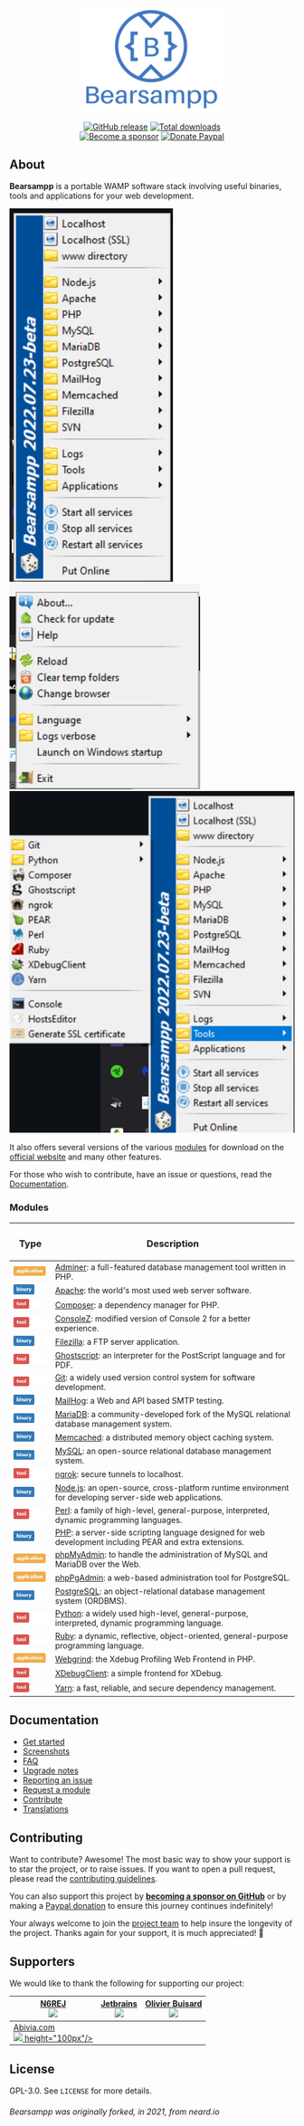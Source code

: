 <p align="center"><a href="https://bearsampp.com" target="_blank"><img width="250" src="img/Bearsampp-logo.svg"></a></p>

<p align="center">
  <a href="https://github.com/Bearsampp/Bearsampp/releases/latest"><img src="https://img.shields.io/github/release/bearsampp/bearsampp.svg?style=flat-square" alt="GitHub release"></a>
  <a href="https://github.com/Bearsampp/Bearsampp/releases"><img src="https://img.shields.io/github/downloads/bearsampp/bearsampp/total.svg?style=flat-square" alt="Total downloads"></a>
  <br /><a href="https://github.com/sponsors/N6REJ"><img src="https://img.shields.io/badge/sponsor-N6REJ-181717.svg?logo=github&style=flat-square" alt="Become a sponsor"></a>
  <a href="https://www.paypal.me/BearLeeAble"><img src="https://img.shields.io/badge/donate-paypal-00457c.svg?logo=paypal&style=flat-square" alt="Donate Paypal"></a>
</p>

## About

**Bearsampp** is a portable WAMP software stack involving useful binaries, tools and applications for your web development.

![image](img/screenshots/menu-left.jpg) ![image](img/screenshots/menu-right.jpg)
![image](img/screenshots/menu-tools.jpg)

It also offers several versions of the various [modules](https://bearsampp.com/module) for download on the
[official website](https://bearsampp.com) and many other features.<br />

For those who wish to contribute, have an issue or questions, read the [Documentation](https://bearsampp.com/documentation).

### Modules

|  <h3>Type</h3> | <h3>Description</h3>|
| ------------------ | -----------------------------------------------------------------------------------------------------------------|
| ![](img/application.png) | [Adminer](https://bearsampp.com/module/adminer): a full-featured database management tool written in PHP. |
| ![](img/binary.png) | [Apache](https://bearsampp.com/module/apache): the world's most used web server software. |
| ![](img/tool.png) | [Composer](https://bearsampp.com/module/composer): a dependency manager for PHP. |
| ![](img/tool.png) | [ConsoleZ](https://bearsampp.com/module/consolez): modified version of Console 2 for a better experience. |
| ![](img/binary.png) | [Filezilla](https://bearsampp.com/module/filezilla): a FTP server application. |
| ![](img/tool.png) | [Ghostscript](https://bearsampp.com/module/ghostscript): an interpreter for the PostScript language and for PDF. |
| ![](img/tool.png) | [Git](https://bearsampp.com/module/git): a widely used version control system for software development. |
| ![](img/binary.png) | [MailHog](https://bearsampp.com/module/mailhog): a Web and API based SMTP testing. |
| ![](img/binary.png) | [MariaDB](https://bearsampp.com/module/mariadb): a community-developed fork of the MySQL relational database management system. |
| ![](img/binary.png) | [Memcached](https://bearsampp.com/module/memcached): a distributed memory object caching system. |
| ![](img/binary.png) | [MySQL](https://bearsampp.com/module/mysql): an open-source relational database management system. |
| ![](img/tool.png) | [ngrok](https://bearsampp.com/module/ngrok): secure tunnels to localhost. |
| ![](img/binary.png) | [Node.js](https://bearsampp.com/module/nodejs): an open-source, cross-platform runtime environment for developing server-side web applications. 
| ![](img/tool.png) | [Perl](https://bearsampp.com/module/perl): a family of high-level, general-purpose, interpreted, dynamic programming languages. |
| ![](img/binary.png) | [PHP](https://bearsampp.com/module/php): a server-side scripting language designed for web development including PEAR and extra extensions. |
| ![](img/application.png) | [phpMyAdmin](https://bearsampp.com/module/phpmyadmin): to handle the administration of MySQL and MariaDB over the Web. |
| ![](img/application.png) | [phpPgAdmin](https://bearsampp.com/module/phppgadmin): a web-based administration tool for PostgreSQL. |
| ![](img/binary.png) | [PostgreSQL](https://bearsampp.com/module/postgresql): an object-relational database management system (ORDBMS). |
| ![](img/tool.png) | [Python](https://bearsampp.com/module/python): a widely used high-level, general-purpose, interpreted, dynamic programming language. |
| ![](img/tool.png) | [Ruby](https://bearsampp.com/module/ruby): a dynamic, reflective, object-oriented, general-purpose programming language. |
| ![](img/application.png) | [Webgrind](https://bearsampp.com/module/webgrind): the Xdebug Profiling Web Frontend in PHP. |
| ![](img/tool.png) | [XDebugClient](https://bearsampp.com/module/xdc): a simple frontend for XDebug. |
| ![](img/tool.png) | [Yarn](https://bearsampp.com/module/yarn): a fast, reliable, and secure dependency management. |

## Documentation

* [Get started](https://bearsampp.com/get-started)
* [Screenshots](https://bearsampp.com/screenshots)
* [FAQ](https://bearsampp.com/faq)
* [Upgrade notes](https://bearsampp.com/upgrade)
* [Reporting an issue](https://github.com/Bearsampp/Bearsampp/issues)
* [Request a module](https://bearsampp.com/request)
* [Contribute](https://bearsampp.com/contribute)
* [Translations](https://bearsampp.com/translations)

## Contributing

Want to contribute? Awesome! The most basic way to show your support is to star the project, or to raise issues. If
you want to open a pull request, please read the [contributing guidelines](.github/CONTRIBUTING.md).

You can also support this project by [**becoming a sponsor on GitHub**](https://github.com/sponsors/N6REJ) or by
making a [Paypal donation](https://www.paypal.me/BearLeeAble) to ensure this journey continues indefinitely!

Your always welcome to join the [project team](https://github.com/orgs/Bearsampp/teams) to help insure the longevity of the project.
Thanks again for your support, it is much appreciated! :pray:

## Supporters

We would like to thank the following for supporting our project:


| <a href="https://github.n6rej.io">N6REJ<br><img src="https://avatars.githubusercontent.com/u/1850089?v=4" height="100px"/></a>                                                | <a href="https://www.jetbrains.com/">Jetbrains<br> <img src="https://resources.jetbrains.com/storage/products/company/brand/logos/jb_beam.png" height="100px"></a> | <a href="https://simplifyyourweb.com/" >Olivier Buisard<br><img src="https://user-images.githubusercontent.com/1850089/191779113-6218a5df-d06d-41b5-92f9-86a9563b4d09.png" width="100" /> </a> |
|-------------------------------------------------------------------------------------------------------------------------------------------------------------------------------|-----------------------------------------------------------------------------------------------------------------------------------------------------------------|------------------------------------------------------------------------------------------------------------------------------------------------------------------------------------------------------------|
| <a href="https://foss.abivia.com/">Abivia.com<br><img src="https://github.com/Bearsampp/Bearsampp/assets/1850089/725323c2-8217-4a4c-ad20-a11225a696d6"/> height="100px"/></a> |                                                                                                                                                                 |                                                                                                                                                                                                            |



## License

GPL-3.0. See `LICENSE` for more details.<br />

<h6>Bearsampp was originally forked, in 2021, from neard.io</h6>
